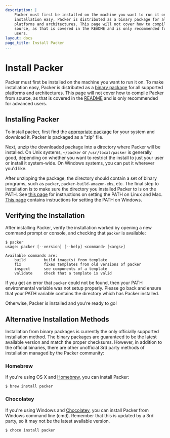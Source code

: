 ```yaml
---
description: |
    Packer must first be installed on the machine you want to run it on. To make
    installation easy, Packer is distributed as a binary package for all supported
    platforms and architectures. This page will not cover how to compile Packer from
    source, as that is covered in the README and is only recommended for advanced
    users.
layout: docs
page_title: Install Packer
...
```


# Install Packer

Packer must first be installed on the machine you want to run it on. To make
installation easy, Packer is distributed as a [binary package](/downloads.html)
for all supported platforms and architectures. This page will not cover how to
compile Packer from source, as that is covered in the
[README](https://github.com/mitchellh/packer/blob/master/README.md) and is only
recommended for advanced users.

## Installing Packer

To install packer, first find the [appropriate package](/downloads.html) for
your system and download it. Packer is packaged as a "zip" file.

Next, unzip the downloaded package into a directory where Packer will be
installed. On Unix systems, `~/packer` or `/usr/local/packer` is generally good,
depending on whether you want to restrict the install to just your user or
install it system-wide. On Windows systems, you can put it wherever you'd like.

After unzipping the package, the directory should contain a set of binary
programs, such as `packer`, `packer-build-amazon-ebs`, etc. The final step to
installation is to make sure the directory you installed Packer to is on the
PATH. See [this
page](https://stackoverflow.com/questions/14637979/how-to-permanently-set-path-on-linux)
for instructions on setting the PATH on Linux and Mac. [This
page](https://stackoverflow.com/questions/1618280/where-can-i-set-path-to-make-exe-on-windows)
contains instructions for setting the PATH on Windows.

## Verifying the Installation

After installing Packer, verify the installation worked by opening a new command
prompt or console, and checking that `packer` is available:

``` {.text}
$ packer
usage: packer [--version] [--help] <command> [<args>]

Available commands are:
    build        build image(s) from template
    fix          fixes templates from old versions of packer
    inspect      see components of a template
    validate     check that a template is valid
```

If you get an error that `packer` could not be found, then your PATH
environmental variable was not setup properly. Please go back and ensure that
your PATH variable contains the directory which has Packer installed.

Otherwise, Packer is installed and you're ready to go!

## Alternative Installation Methods

Installation from binary packages is currently the only officially supported
installation method. The binary packages are guaranteed to be the latest
available version and match the proper checksums. However, in addition to the
official binaries, there are other unofficial 3rd party methods of installation
managed by the Packer community:

### Homebrew

If you're using OS X and [Homebrew](http://brew.sh), you can install Packer:

``` {.text}
$ brew install packer
```

### Chocolatey

If you're using Windows and [Chocolatey](http://chocolatey.org), you can install
Packer from Windows command line (cmd). Remember that this is updated by a 3rd
party, so it may not be the latest available version.

``` {.text}
$ choco install packer
```
